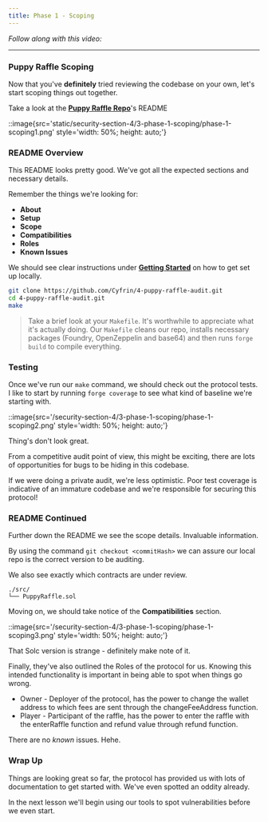 ```yaml
---
title: Phase 1 - Scoping
---
```


_Follow along with this video:_

---

### Puppy Raffle Scoping

Now that you've **definitely** tried reviewing the codebase on your own, let's start scoping things out together.

Take a look at the [**Puppy Raffle Repo**](https://github.com/Cyfrin/4-puppy-raffle-audit)'s README

::image{src='static/security-section-4/3-phase-1-scoping/phase-1-scoping1.png' style='width: 50%; height: auto;'}

### README Overview

This README looks pretty good. We've got all the expected sections and necessary details.

Remember the things we're looking for:

- **About**
- **Setup**
- **Scope**
- **Compatibilities**
- **Roles**
- **Known Issues**

We should see clear instructions under [**Getting Started**](https://github.com/Cyfrin/4-puppy-raffle-audit#getting-started) on how to get set up locally.

```bash
git clone https://github.com/Cyfrin/4-puppy-raffle-audit.git
cd 4-puppy-raffle-audit.git
make
```

> Take a brief look at your `Makefile`. It's worthwhile to appreciate what it's actually doing. Our `Makefile` cleans our repo, installs necessary packages (Foundry, OpenZeppelin and base64) and then runs `forge build` to compile everything.

### Testing

Once we've run our `make` command, we should check out the protocol tests. I like to start by running `forge coverage` to see what kind of baseline we're starting with.

::image{src='/security-section-4/3-phase-1-scoping/phase-1-scoping2.png' style='width: 50%; height: auto;'}

Thing's don't look great.

From a competitive audit point of view, this might be exciting, there are lots of opportunities for bugs to be hiding in this codebase.

If we were doing a private audit, we're less optimistic. Poor test coverage is indicative of an immature codebase and we're responsible for securing this protocol!

### README Continued

Further down the README we see the scope details. Invaluable information.

By using the command `git checkout <commitHash>` we can assure our local repo is the correct version to be auditing.

We also see exactly which contracts are under review.

    ./src/
    └── PuppyRaffle.sol

Moving on, we should take notice of the **Compatibilities** section.

::image{src='/security-section-4/3-phase-1-scoping/phase-1-scoping3.png' style='width: 50%; height: auto;'}

That Solc version is strange - definitely make note of it.

Finally, they've also outlined the Roles of the protocol for us. Knowing this intended functionality is important in being able to spot when things go wrong.

- Owner - Deployer of the protocol, has the power to change the wallet address to which fees are sent through the changeFeeAddress function.
- Player - Participant of the raffle, has the power to enter the raffle with the enterRaffle function and refund value through refund function.

There are no _known_ issues. Hehe.

### Wrap Up

Things are looking great so far, the protocol has provided us with lots of documentation to get started with. We've even spotted an oddity already.

In the next lesson we'll begin using our tools to spot vulnerabilities before we even start.
